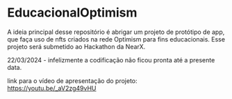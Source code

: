 # EducacionalOptimism
 A ideia principal desse repositório é abrigar um projeto de protótipo de app, que faça uso de nfts criados na rede Optimism para fins educacionais. Esse projeto será submetido ao Hackathon da NearX.

 22/03/2024 - infelizmente a codificação não ficou pronta até a presente data.

 link para o vídeo de apresentação do projeto: https://youtu.be/_aV2zg49vHU
